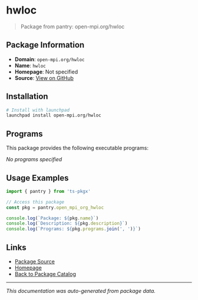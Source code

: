 # hwloc

> Package from pantry: open-mpi.org/hwloc

## Package Information

- **Domain**: `open-mpi.org/hwloc`
- **Name**: `hwloc`
- **Homepage**: Not specified
- **Source**: [View on GitHub](https://github.com/pkgxdev/pantry/tree/main/projects/open-mpi.org/hwloc/package.yml)

## Installation

```bash
# Install with launchpad
launchpad install open-mpi.org/hwloc
```

## Programs

This package provides the following executable programs:

*No programs specified*

## Usage Examples

```typescript
import { pantry } from 'ts-pkgx'

// Access this package
const pkg = pantry.open_mpi_org_hwloc

console.log(`Package: ${pkg.name}`)
console.log(`Description: ${pkg.description}`)
console.log(`Programs: ${pkg.programs.join(', ')}`)
```

## Links

- [Package Source](https://github.com/pkgxdev/pantry/tree/main/projects/open-mpi.org/hwloc/package.yml)
- [Homepage](#)
- [Back to Package Catalog](../package-catalog.md)

---

*This documentation was auto-generated from package data.*
